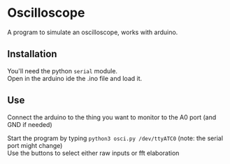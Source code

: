 # Oscilloscope
A program to simulate an oscilloscope, works with arduino.

## Installation
You'll need the python `serial` module.  
Open in the arduino ide the .ino file and load it.  

## Use
Connect the arduino to the thing you want to monitor to the A0 port (and GND if needed)  

Start the program by typing `python3 osci.py /dev/ttyATC0` (note: the serial port might change)  
Use the buttons to select either raw inputs or fft elaboration  
